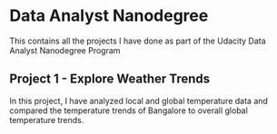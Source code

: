 # **Data Analyst Nanodegree**
This contains all the projects I have done as part of the Udacity Data Analyst Nanodegree Program

## **Project 1 - Explore Weather Trends**
In this project, I have analyzed local and global temperature data and compared the temperature trends of Bangalore to overall global temperature trends.
